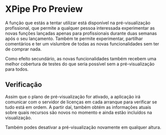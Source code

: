 # XPipe Pro Preview

A função que estás a tentar utilizar está disponível na pré-visualização profissional, que permite a qualquer pessoa interessada experimentar as novas funções lançadas apenas para profissionais durante duas semanas após o seu lançamento. Também te permite experimentar, partilhar comentários e ter um vislumbre de todas as novas funcionalidades sem ter de comprar nada.

Como efeito secundário, as novas funcionalidades também recebem uma melhor cobertura de testes do que seria possível sem a pré-visualização para todos.

## Verificação

Assim que o plano de pré-visualização for ativado, a aplicação irá comunicar com o servidor de licenças em cada arranque para verificar se tudo está em ordem. A partir daí, também obtém as informações atuais sobre quais recursos são novos no momento e ainda estão incluídos na visualização.

Também podes desativar a pré-visualização novamente em qualquer altura.
